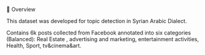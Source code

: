 📖 Overview

This dataset was developed for topic detection in Syrian Arabic Dialect. 

Contains 6k posts collected from Facebook annotated into six categories (Balanced):
Real Estate , advertising and marketing, entertainment activities, Health, Sport, tv&cinema&art.
